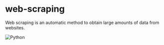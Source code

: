 ﻿# web-scraping

Web scraping is an automatic method to obtain large amounts of data from websites.


![Python](https://img.shields.io/badge/python-3670A0?style=for-the-badge&logo=python&logoColor=ffdd54)

